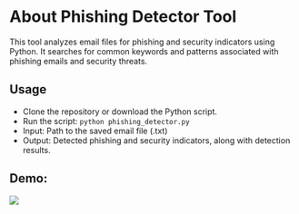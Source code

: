 
<!DOCTYPE html>
<html lang="en">
<head>
    <meta charset="UTF-8">
    <meta name="viewport" content="width=device-width, initial-scale=1.0">
   
</head>
<body>

<h1>About Phishing Detector Tool</h1>


<p>This tool analyzes email files for phishing and security indicators using Python. It searches for common keywords and patterns associated with phishing emails and security threats.</p>

<h2>Usage</h2>
<ul>
    <li>Clone the repository or download the Python script.</li>
    <li>Run the script: <code>python phishing_detector.py</code></li>
    <li>Input: Path to the saved email file (.txt)</li>
    <li>Output: Detected phishing and security indicators, along with detection results.</li>
</ul>

 <h2>Demo:</h2> 
    <a href="https://1drv.ms/v/c/245a0c056af66af3/EYMVyATlBoNKiSwJ9mBHJloBj9z9MA15H_UT5JO_uRDhmw?e=GVT2yM">
        <img src="https://www.google.com/imgres?q=phishing%20video%20dector%20image&imgurl=https%3A%2F%2Fcdn.activestate.com%2Fwp-content%2Fuploads%2F2021%2F02%2Fphishing-detection-with-Python.jpg&imgrefurl=https%3A%2F%2Fwww.activestate.com%2Fblog%2Fphishing-url-detection-with-python-and-ml%2F&docid=XX-xPc6XnCy_-M&tbnid=KR6OzXWNpR52QM&vet=12ahUKEwiQ3oXFmeKFAxWz1zgGHd5JBuAQM3oECBkQAA..i&w=1200&h=600&hcb=2&ved=2ahUKEwiQ3oXFmeKFAxWz1zgGHd5JBuAQM3oECBkQAA">
